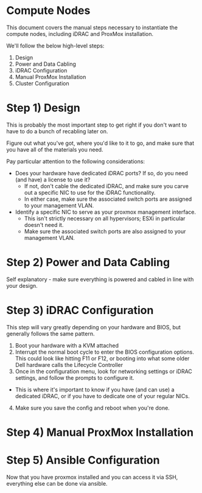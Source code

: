 # Compute Nodes

This document covers the manual steps necessary to instantiate the compute nodes, including iDRAC and ProxMox installation.

We'll follow the below high-level steps:
1) Design
2) Power and Data Cabling
3) iDRAC Configuration
4) Manual ProxMox Installation
5) Cluster Configuration

# Step 1) Design

This is probably the most important step to get right if you don't want to have to do a bunch of recabling later on.

Figure out what you've got, where you'd like to it to go, and make sure that you have all of the materials you need.

Pay particular attention to the following considerations:
- Does your hardware have dedicated iDRAC ports? If so, do you need (and have) a license to use it?
  - If not, don't cable the dedicated iDRAC, and make sure you carve out a specific NIC to use for the iDRAC functionality.
  - In either case, make sure the associated switch ports are assigned to your management VLAN.
- Identify a specific NIC to serve as your proxmox management interface.
  - This isn't strictly necessary on all hypervisors; ESXi in particular doesn't need it.
  - Make sure the associated switch ports are also assigned to your management VLAN.

# Step 2) Power and Data Cabling

Self explanatory - make sure everything is powered and cabled in line with your design.

# Step 3) iDRAC Configuration

This step will vary greatly depending on your hardware and BIOS, but generally follows the same pattern.
1) Boot your hardware with a KVM attached
2) Interrupt the normal boot cycle to enter the BIOS configuration options. This could look like hitting F11 or F12, or booting into what some older Dell hardware calls the Lifecycle Controller
3) Once in the configuration menu, look for networking settings or iDRAC settings, and follow the prompts to configure it.
- This is where it's important to know if you have (and can use) a dedicated iDRAC, or if you have to dedicate one of your regular NICs.
4) Make sure you save the config and reboot when you're done.

# Step 4) Manual ProxMox Installation



# Step 5) Ansible Configuration

Now that you have proxmox installed and you can access it via SSH, everything else can be done via ansible.